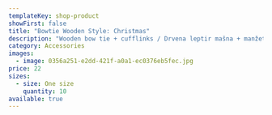 ```yaml
---
templateKey: shop-product
showFirst: false
title: "Bowtie Wooden Style: Christmas"
description: "Wooden bow tie + cufflinks / Drvena leptir mašna + manžetne. "
category: Accessories
images:
  - image: 0356a251-e2dd-421f-a0a1-ec0376eb5fec.jpg
price: 22
sizes:
  - size: One size
    quantity: 10
available: true
---
```


